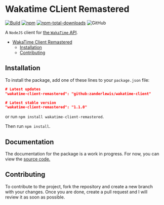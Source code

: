 # Wakatime CLient Remastered
[![Build](https://github.com/zanderlewis/wakatime-client-remastered/actions/workflows/workflows.yaml/badge.svg?label=Build)](https://github.com/zanderlewis/wakatime-client-remastered/actions/workflows/workflows.yaml)
[![npm](https://img.shields.io/npm/v/wakatime-client-remastered.svg)](https://www.npmjs.com/package/wakatime-client-remastered)
[![npm-total-downloads](https://img.shields.io/npm/dt/wakatime-client-remastered.svg)](https://www.npmjs.com/package/wakatime-client-remastered)
![GitHub](https://img.shields.io/github/license/zanderlewis/wakatime-client-remastered)

A `NodeJS` client for [the `WakaTime` API](https://wakatime.com/developers).

- [WakaTime Client Remastered](#wakatime-client-remastered)
  - [Installation](#installation)
  - [Contributing](#contributing)

## Installation
To install the package, add one of these lines to your `package.json` file:
```json
# Latest updates
"wakatime-client-remastered": "github:zanderlewis/wakatime-client"

# Latest stable version
"wakatime-client-remastered": "1.1.0"
```
or run `npm install wakatime-client-remastered`.

Then run `npm install`.

## Documentation
The documentation for the package is a work in progress. For now, you can view the [source code.](src/index.js)

## Contributing
To contribute to the project, fork the repository and create a new branch with your changes. Once you are done, create a pull request and I will review it as soon as possible.
